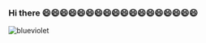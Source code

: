 ### Hi there 😄😄😄😄😄😄😄😄😄😄😄😄😄😄😄😄😄😄

![blueviolet](https://komarev.com/ghpvc/?username=your-github-username=Sh0Tamai)


<!--
**Sh0Tamai/Sh0Tamai** is a ✨ _special_ ✨ repository because its `README.md` (this file) appears on your GitHub profile.

Here are some ideas to get you started:

- 🔭 I’m currently working on ...
- 🌱 I’m currently learning ...
- 👯 I’m looking to collaborate on ...
- 🤔 I’m looking for help with ...
- 💬 Ask me about ...
- 📫 How to reach me: ...
- 😄 Pronouns: ...
- ⚡ Fun fact: ...
-->
